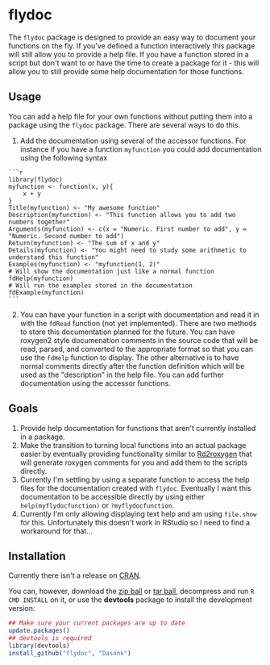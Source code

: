flydoc
==========

The `flydoc` package is designed to provide an easy way to document your functions on the fly.  If you've defined a function interactively this package will still allow you to provide a help file.  If you have a function stored in a script but don't want to or have the time to create a package for it - this will allow you to still provide some help documentation for those functions.

## Usage

You can add a help file for your own functions without putting them into a package using the `flydoc` package.  There are several ways to do this.

  1. Add the documentation using several of the accessor functions. For instance if you have a function `myfunction` you could add documentation using the following syntax
    
    ```r
    library(flydoc)
    myfunction <- function(x, y){
        x + y
    }
    Title(myfunction) <- "My awesome function"
    Description(myfunction) <- "This function allows you to add two numbers together"
    Arguments(myfunction) <- c(x = "Numeric. First number to add", y = "Numeric. Second number to add")
    Return(myfunction) <- "The sum of x and y"
    Details(myfunction) <- "You might need to study some arithmetic to understand this function"
    Examples(myfunction) <- "myfunction(1, 2)"
    # Will show the documentation just like a normal function
    fdHelp(myfunction)
    # Will run the examples stored in the documentation
    fdExample(myfunction)
    ```
    
  2. You can have your function in a script with documentation and read it in with the `fdRead` function (not yet implemented).  There are two methods to store this documentation planned for the future.  You can have roxygen2 style documenation comments in the source code that will be read, parsed, and converted to the appropriate format so that you can use the `fdHelp` function to display.  The other alternative is to have normal comments directly after the function definition which will be used as the "description" in the help file.  You can add further documentation using the accessor functions.

## Goals

  1. Provide help documentation for functions that aren't currently installed in a package.
  2. Make the transition to turning local functions into an actual package easier by eventually providing functionality similar to [Rd2roxygen](http://cran.r-project.org/web/packages/Rd2roxygen/index.html) that will generate roxygen comments for you and add them to the scripts directly.
  3. Currently I'm settling by using a separate function to access the help files for the documentation created with `flydoc`.  Eventually I want this documentation to be accessible directly by using either `help(myflydocfunction)` or `?myflydocfunction`.
  4.  Currently I'm only allowing displaying text help and am using `file.show` for this.  Unfortunately this doesn't work in RStudio so I need to find a workaround for that...
    
## Installation

Currently there isn't a release on [CRAN](http://cran.r-project.org/).

You can, however, download the [zip ball](https://github.com/Dasonk/flydoc/zipball/master) or [tar ball](https://github.com/Dasonk/flydoc/tarball/master), decompress and run `R CMD INSTALL` on it, or use the **devtools** package to install the development version:

```r
## Make sure your current packages are up to date
update.packages()
## devtools is required
library(devtools)
install_github("flydoc", "Dasonk")
```